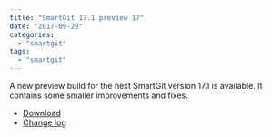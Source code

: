 ```yaml
---
title: "SmartGit 17.1 preview 17"
date: "2017-09-20"
categories: 
  - "smartgit"
tags: 
  - "smartgit"
---
```


A new preview build for the next SmartGit version 17.1 is available. It contains some smaller improvements and fixes.

- [Download](http://www.syntevo.com/smartgit/early-access)
- [Change log](http://www.syntevo.com/smartgit/changelog-eap.txt)

